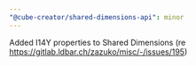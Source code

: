 ```yaml
---
"@cube-creator/shared-dimensions-api": minor
---
```


Added I14Y properties to Shared Dimensions (re https://gitlab.ldbar.ch/zazuko/misc/-/issues/195)
